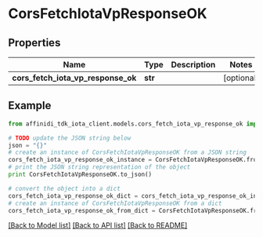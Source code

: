 # CorsFetchIotaVpResponseOK

## Properties

| Name                               | Type    | Description | Notes      |
| ---------------------------------- | ------- | ----------- | ---------- |
| **cors_fetch_iota_vp_response_ok** | **str** |             | [optional] |

## Example

```python
from affinidi_tdk_iota_client.models.cors_fetch_iota_vp_response_ok import CorsFetchIotaVpResponseOK

# TODO update the JSON string below
json = "{}"
# create an instance of CorsFetchIotaVpResponseOK from a JSON string
cors_fetch_iota_vp_response_ok_instance = CorsFetchIotaVpResponseOK.from_json(json)
# print the JSON string representation of the object
print CorsFetchIotaVpResponseOK.to_json()

# convert the object into a dict
cors_fetch_iota_vp_response_ok_dict = cors_fetch_iota_vp_response_ok_instance.to_dict()
# create an instance of CorsFetchIotaVpResponseOK from a dict
cors_fetch_iota_vp_response_ok_from_dict = CorsFetchIotaVpResponseOK.from_dict(cors_fetch_iota_vp_response_ok_dict)
```

[[Back to Model list]](../README.md#documentation-for-models) [[Back to API list]](../README.md#documentation-for-api-endpoints) [[Back to README]](../README.md)
